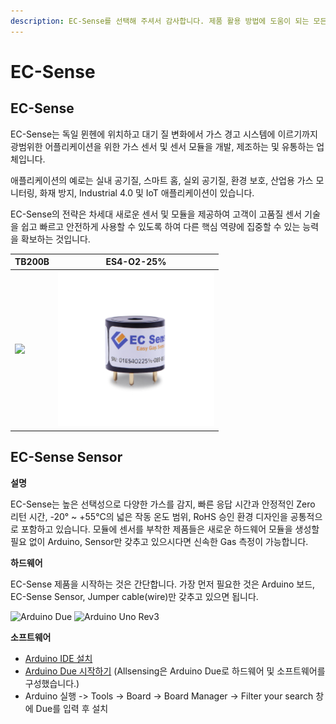 ```yaml
---
description: EC-Sense를 선택해 주셔서 감사합니다. 제품 활용 방법에 도움이 되는 모든 문서를 제공합니다.
---
```


# EC-Sense

## EC-Sense

EC-Sense는 독일 뮌헨에 위치하고 대기 질 변화에서 가스 경고 시스템에 이르기까지 광범위한 어플리케이션을 위한 가스 센서 및 센서 모듈을 개발, 제조하는 및 유통하는 업체입니다.

애플리케이션의 예로는 실내 공기질, 스마트 홈, 실외 공기질, 환경 보호, 산업용 가스 모니터링, 화재 방지, Industrial 4.0 및 IoT 애플리케이션이 있습니다.

EC-Sense의 전략은 차세대 새로운 센서 및 모듈을 제공하여 고객이 고품질 센서 기술을 쉽고 빠르고 안전하게 사용할 수 있도록 하여 다른 핵심 역량에 집중할 수 있는 능력을 확보하는 것입니다.

| TB200B                                                  | ES4-O2-25%                                       |
| ------------------------------------------------------- | ------------------------------------------------ |
| ![](<../../.gitbook/assets/TB200B\_250x250png (2).png>) | ![](<../../.gitbook/assets/EC-Sens profile.png>) |

## EC-Sense Sensor

**설명**

EC-Sense는 높은 선택성으로 다양한 가스를 감지, 빠른 응답 시간과 안정적인 Zero 리턴 시간, -20° \~ +55°C의 넓은 작동 온도 범위, RoHS 승인 환경 디자인을 공통적으로 포함하고 있습니다. 모듈에 센서를 부착한 제품들은 새로운 하드웨어 모듈을 생성할 필요 없이 Arduino, Sensor만 갖추고 있으시다면 신속한 Gas 측정이 가능합니다.

**하드웨어**

EC-Sense 제품을 시작하는 것은 간단합니다. 가장 먼저 필요한 것은 Arduino 보드, EC-Sense Sensor, Jumper cable(wire)만 갖추고 있으면 됩니다.

![Arduino Due](../../.gitbook/assets/arduino\_due\_main500x262.jpg) ![Arduino Uno Rev3](<../../.gitbook/assets/arduino\_uno r3.jpg>)

**소프트웨어**

* [Arduino IDE 설치](https://www.arduino.cc/en/software)
* [Arduino Due 시작하기](https://www.arduino.cc/en/Guide/ArduinoDue) (Allsensing은 Arduino Due로 하드웨어 및 소프트웨어를 구성했습니다.)
* Arduino 실행 -> Tools -> Board -> Board Manager -> Filter your search 창에 Due를 입력 후 설치
